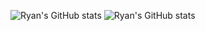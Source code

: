 ![Ryan's GitHub stats](https://github-readme-stats.vercel.app/api?username=Ryan-matheus13&show_icons=true&theme=radical)
![Ryan's GitHub stats](https://github-readme-stats.vercel.app/api/top-langs/?username=Ryan-matheus13&layout=compact&langs_count=16&theme=dracula)
